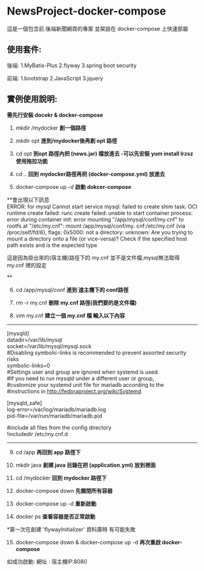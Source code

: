 # NewsProject-docker-compose


這是一個包含前.後端新聞網頁的專案
並架設在 docker-compose 上快速部屬 


## 使用套件:

後端:   1.MyBatis-Plus
        2.flyway
        3.spring boot security
        
        
前端:   1.bootstrap 2.JavaScript 3.jquery

## 實例使用說明:

**需先行安裝 docekr & docker-compose**<br />

1.  mkdir /mydocker    **創一個路徑**<br />

2.  mkdir opt     **進到/mydocker後再創 opt 路徑**<br />

3.  cd opt       **到opt 路徑內把 (news.jar) 檔放進去  -可以先安裝 yum install lrzsz 使用拖拉功能**<br />

4. cd ..    **回到 mydocker路徑再把 (docker-compose.yml) 放進去**<br />

5.  docker-compose up -d    **啟動 dokcer-compose**<br />

**會出現以下訊息  
ERROR: for mysql  Cannot start service mysql: failed to create shim task: OCI runtime create 
failed: runc create failed: unable to start container process: error during container init: 
error mounting "/app/mysql/conf/my.cnf" to rootfs at "/etc/my.cnf": mount /app/mysql/conf/my.
cnf:/etc/my.cnf (via /proc/self/fd/6), flags: 0x5000: not a directory: unknown: Are you trying
to mount a directory onto a file (or vice-versa)? Check if the specified host path exists and 
is the expected type

這是因為掛出來的(宿主機)路徑下的 my.cnf 並不是文件檔,mysql無法取得 my.cnf 裡的設定

**

6. cd /app/mysql/conf    **進到 速主機下的 conf路徑**<br />

7. rm -r my.cnf    **刪除 my.cnf 路徑(我們要的是文件檔)**<br />

8. vim my.cnf     **建立一個 my.cnf 檔 輸入以下內容**<br />
--------------------------------------------------------
[mysqld]<br />
datadir=/var/lib/mysql<br />
socket=/var/lib/mysql/mysql.sock<br />
#Disabling symbolic-links is recommended to prevent assorted security risks<br />
symbolic-links=0<br />
#Settings user and group are ignored when systemd is used.<br />
#If you need to run mysqld under a different user or group,<br />
#customize your systemd unit file for mariadb according to the<br />
#instructions in http://fedoraproject.org/wiki/Systemd<br />

[mysqld_safe]<br />
log-error=/var/log/mariadb/mariadb.log<br />
pid-file=/var/run/mariadb/mariadb.pid<br />

#include all files from the config directory<br />
!includedir /etc/my.cnf.d<br />

------------------------------------------------------------------


9. cd /app     **再回到 app 路徑下**<br />

10. mkdir java     **創建 java 目錄在把 (application.yml) 放到裡面**<br />

11. cd /mydocker     **回到 mydocker 路徑下**<br />

12. docker-compose down     **先關閉所有容器**<br />

13. docker-compose up -d    **重新啟動**<br />

14. docker ps  **查看容器是否正常啟動** <br />

*第一次在創建 'flywayInitializer' 資料庫時 有可能失敗


15. docker-compose down  & docker-compose up -d   **再次重啟 docker-compose**<br />

如成功啟動: 網址 : 宿主機IP:8080  








